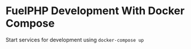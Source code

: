 # FuelPHP Development With Docker Compose

Start services for development using `docker-compose up`
